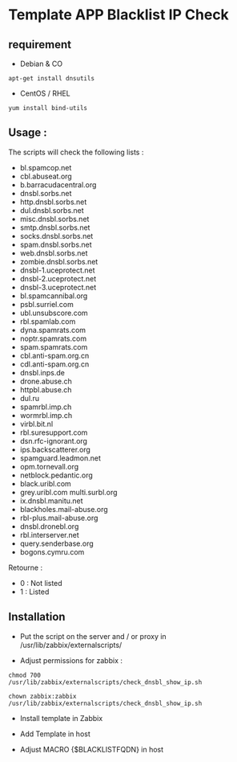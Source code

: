 # Template APP Blacklist IP Check

## requirement

 - Debian & CO

<code>apt-get install dnsutils</code>

 - CentOS / RHEL

<code>yum install bind-utils</code>

## Usage : 

The scripts will check the following lists :

  - bl.spamcop.net
  - cbl.abuseat.org
  - b.barracudacentral.org
  - dnsbl.sorbs.net
  - http.dnsbl.sorbs.net 
  - dul.dnsbl.sorbs.net 
  - misc.dnsbl.sorbs.net 
  - smtp.dnsbl.sorbs.net 
  - socks.dnsbl.sorbs.net 
  - spam.dnsbl.sorbs.net 
  - web.dnsbl.sorbs.net 
  - zombie.dnsbl.sorbs.net 
  - dnsbl-1.uceprotect.net 
  - dnsbl-2.uceprotect.net 
  - dnsbl-3.uceprotect.net 
  - bl.spamcannibal.org 
  - psbl.surriel.com 
  - ubl.unsubscore.com 
  - rbl.spamlab.com 
  - dyna.spamrats.com 
  - noptr.spamrats.com 
  - spam.spamrats.com 
  - cbl.anti-spam.org.cn 
  - cdl.anti-spam.org.cn 
  - dnsbl.inps.de 
  - drone.abuse.ch 
  - httpbl.abuse.ch 
  - dul.ru 
  - spamrbl.imp.ch 
  - wormrbl.imp.ch 
  - virbl.bit.nl 
  - rbl.suresupport.com 
  - dsn.rfc-ignorant.org 
  - ips.backscatterer.org 
  - spamguard.leadmon.net 
  - opm.tornevall.org 
  - netblock.pedantic.org 
  - black.uribl.com 
  - grey.uribl.com multi.surbl.org 
  - ix.dnsbl.manitu.net 
  - blackholes.mail-abuse.org 
  - rbl-plus.mail-abuse.org 
  - dnsbl.dronebl.org 
  - rbl.interserver.net 
  - query.senderbase.org 
  - bogons.cymru.com

Retourne : 
 - 0 : Not listed
 - 1 : Listed 


## Installation
 - Put the script on the server and / or proxy in /usr/lib/zabbix/externalscripts/

 - Adjust permissions for zabbix : 

<code>chmod 700 /usr/lib/zabbix/externalscripts/check_dnsbl_show_ip.sh</code>

<code>chown zabbix:zabbix /usr/lib/zabbix/externalscripts/check_dnsbl_show_ip.sh</code>

 - Install template in Zabbix

 - Add Template in host 

 - Adjust MACRO {$BLACKLISTFQDN} in host
